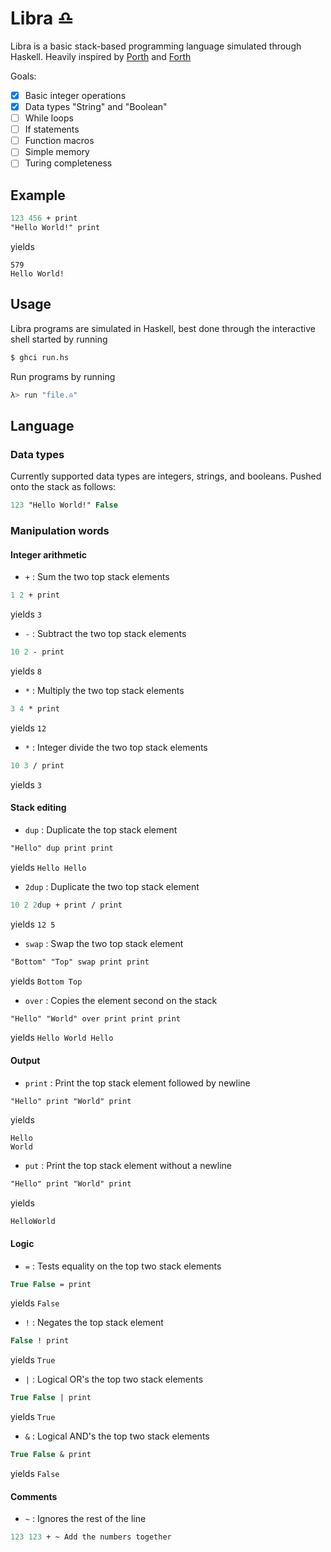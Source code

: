# Libra ♎️

Libra is a basic stack-based programming language simulated through Haskell.
Heavily inspired by [Porth](https://github.com/tsoding/porth) and [Forth](<https://en.wikipedia.org/wiki/Forth_(programming_language)>)

Goals:
- [x] Basic integer operations
- [x] Data types "String" and "Boolean"
- [ ] While loops
- [ ] If statements
- [ ] Function macros
- [ ] Simple memory
- [ ] Turing completeness

## Example
```pascal
123 456 + print
"Hello World!" print
```
yields
```
579
Hello World!
```

## Usage

Libra programs are simulated in Haskell, best done through the interactive shell started by running
```bash
$ ghci run.hs
```
Run programs by running
```bash
λ> run "file.♎️"
```

## Language

### Data types

Currently supported data types are integers, strings, and booleans. Pushed onto the stack as follows:
```pascal
123 "Hello World!" False
```

### Manipulation words

#### Integer arithmetic

- `+` : Sum the two top stack elements
```pascal
1 2 + print
```
yields `3`

- `-` : Subtract the two top stack elements
```pascal
10 2 - print
```
yields `8`

- `*` : Multiply the two top stack elements
```pascal
3 4 * print
```
yields `12`

- `*` : Integer divide the two top stack elements
```pascal
10 3 / print
```
yields `3`

#### Stack editing
- `dup` : Duplicate the top stack element
```pascal
"Hello" dup print print
```
yields `Hello Hello`

- `2dup` : Duplicate the two top stack element
```pascal
10 2 2dup + print / print
```
yields `12 5`

- `swap` : Swap the two top stack element
```pascal
"Bottom" "Top" swap print print
```
yields `Bottom Top`

- `over` : Copies the element second on the stack
```pascal
"Hello" "World" over print print print
```
yields `Hello World Hello`

#### Output
- `print` : Print the top stack element followed by newline
```pascal
"Hello" print "World" print
```
yields
```
Hello
World
```

- `put` : Print the top stack element without a newline
```pascal
"Hello" print "World" print
```
yields
```
HelloWorld
```

#### Logic
- `=` : Tests equality on the top two stack elements
```pascal
True False = print
```
yields `False`

- `!` : Negates the top stack element
```pascal
False ! print
```
yields `True`

- `|` : Logical OR's the top two stack elements
```pascal
True False | print
```
yields `True`

- `&` : Logical AND's the top two stack elements
```pascal
True False & print
```
yields `False`

#### Comments
- `~` : Ignores the rest of the line
```pascal
123 123 + ~ Add the numbers together
```